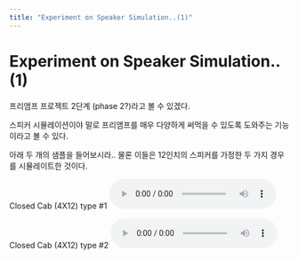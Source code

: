 ```yaml
---
title: "Experiment on Speaker Simulation..(1)"
---
```

# Experiment on Speaker Simulation..(1)

프리앰프 프로젝트 2단계 (phase 2?)라고 볼 수 있겠다.

스피커 시뮬레이션이야 말로 프리앰프를 매우 다양하게 써먹을 수 있도록 도와주는 기능이라고 볼 수 있다.

아래 두 개의 샘플을 들어보시라.. 물론 이들은 12인치의 스피커를 가정한 두 가지 경우를 시뮬레이트한 것이다.

Closed Cab (4X12) type #1
![audio](01a15ced8dd4fe3bd86d724bfa56df54.mp3)

Closed Cab (4X12) type #2
![audio](f7ec12e9bf6d0beeb85fbc4bb3f98382.mp3)




